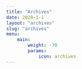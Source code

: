 ```yaml
---
title: "Archives"
date: 2020-1-1
layout: "archives"
slug: "archives"
menu:
    main:
        weight: -70
        params: 
            icon: archives
---
```

